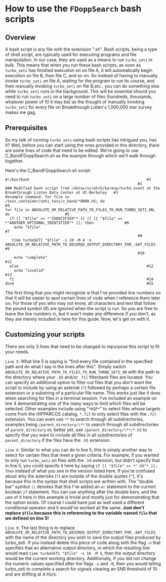 # How to use the `FDoppSearch` bash scripts

## Overview

A bash script is any file with the extension ".sh".  Bash scripts, being a type of shell script, are typically used for executing programs and file manipulation.  In our case, they are used as a means to run `turbo_seti` in bulk.  This means that when you run these bash scripts, as soon as `turbo_seti` has finished execution on on file A, it will automatically begin execution on file B, then file C, and so on.  So instead of having to manually invoke `turbo_seti` on file A, waiting for the program to run its course, and then manually invoking `turbo_seti` on file B,etc., you can do something else while `turbo_seti` runs in the background.  This will be essential should you need to run `turbo_seti` on a large number of files (hundreds, thousands, whatever power of 10 it may be) as the thought of manually invoking `turbo_seti` for every file on Breakthrough Listen's 1,000,000 star survey makes me gag.

## Prerequisites

So my talk of running `turbo_seti` using bash scripts has intrigued you, has it?  Well, before you can start using the ones provided in this directory, there are some lines of code that need to be edited.  We're going to use C_BandFDoppSearch.sh as the example through which we'll walk through together.

Here's the C_BandFDoppSearch.sh script:
```
#!/bin/bash														#1
															#2
### Modified bash script from /datax/scratch/karenp/turbo_event at the Breakthrough Listen Data Center at UC-Berkeley	#3
#example command: for file in /tess_container/seti_tess/c_band/*0000.h5; do	       		    	   	       	#4
for file in ABSOLUTE_OR_RELATIVE_PATH_TO_FILES_TO_RUN_TURBO_SETI_ON; do							#5
  if [[ "$file" == *"IDENTIFIER"* ]] || [[ "$file" == *"ANOTHER_OPTIONAL_IDENTIFIER"* ]]; then				#6
    echo "$file"   		     	   	      			     	 					#7
															#8
   time turboSETI "$file" -s 10 -M 4 -o ABSOLUTE_OR_RELATIVE_PATH_TO_DESIRED_OUTPUT_DIRECTORY_FOR_.DAT_FILES		#9
															#10
    echo "complete"													#11
  else															#12
    echo "invalid"													#13
  fi															#14
done															#15
```


The first thing that you might recognize is that I've provided line numbers so that it will be easier to spot certain lines of code when I reference them later on.  For those of you who may not know, all characters and text that follow the pound symbol (#) are ignored when the script is run.  So you are free to leave the line numbers in, but it won't make any difference if you don't, as they are merely included in here for this guide.  Now, let's get on with it.

## Customizing your scripts

There are only 3 lines that need to be changed to repurpose this script to fit your needs.

`Line 5`:	What line 5 is saying is "find every file contained in the specified path and do what I say in the lines after this".  Simply switch `ABSOLUTE_OR_RELATIVE_PATH_TO_FILES_TO_RUN_TURBO_SETI_ON` with the path to the directory where your `.h5` and/or `.fil` filterbank files are located.  You can specify an additional option to filter out files that you don't want the script to include by using an asterisk (`*`) followed by perhaps a certain file extension or a substring of a particular file name.  This works just like it does when searching for files in a terminal session.  I've included an example on line 4 demonstrating one of the many ways to limit which files will be selected.  Other examples include using "`*HIP*`" to select files whose targets come from the HIPPARCOS catalog, `*.fil` to only select files with the `.fil` extension.  You can even use `**` to search through all subdirectories, examples being `/parent_directory/\**` to search through all subdirectories of `parent_directory` or, better yet, use `/parent_directory/\**/*.h5` to specify that you want to include all files in all subdirectories of `parent_directory` if the files have the `.h5` extension.

`Line 6`:	Similar to what you can do in line 5, this is simply another way to select for certain files that meet a given criteria.  For example, if you wanted to only run `turbo_seti` on files with the `.h5` extension, but didn't specify that in line 5, you could specify it here by saying `if [[ "$file" == *".h5"* ]]; then` instead of what you see in the version listed here.  If you're confused about why the asterisks (`*`) are outside of the double quotes (`"`), it's because this is the syntax that shell scripts are written with.  The "double bar" symbol `||` denotes that this I've added an `or` statement to the current boolean `if` statement.  You can use anything after the double bars, and the use of it here in this example is trivial and mostly just for demonstrating that the option exists.  Of course I could have just as well used a different conditional operator and it would've worked all the same.  **Just don't replace `$file` because this is referencing to the variable named `file` that we defined on line 5!**

`Line 9`:	  The last thing is to replace `ABSOLUTE_OR_RELATIVE_PATH_TO_DESIRED_OUTPUT_DIRECTORY_FOR_.DAT_FILES` with the name of the directory you wish to save the output files produced by turbo_seti.  If you instead delete this piece of code along with the flag `-o` that specifies that an alternative output directory, in which the resulting line would read `time turboSETI "$file" -s 10 -M 4`, then the output directory would be the current working directory.  Additionally, if you did not change the numeric values specified after the flags `-s` and `-M`, then you would telling turbo_seti to complete a search for signals clearing an SNR threshold of 10 and are drifting at 4 Hz/s.
